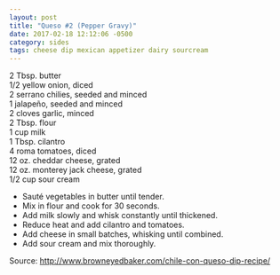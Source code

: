 ```yaml
---
layout: post
title: "Queso #2 (Pepper Gravy)"
date: 2017-02-18 12:12:06 -0500
category: sides
tags: cheese dip mexican appetizer dairy sourcream
---
```

2 Tbsp. butter  
1/2 yellow onion, diced  
2 serrano chilies, seeded and minced  
1 jalapeño, seeded and minced  
2 cloves garlic, minced  
2 Tbsp. flour  
1 cup milk  
1 Tbsp. cilantro  
4 roma tomatoes, diced  
12 oz. cheddar cheese, grated  
12 oz. monterey jack cheese, grated  
1/2 cup sour cream  

  * Sauté vegetables in butter until tender.
  * Mix in flour and cook for 30 seconds.
  * Add milk slowly and whisk constantly until thickened.
  * Reduce heat and add cilantro and tomatoes.
  * Add cheese in small batches, whisking until combined.
  * Add sour cream and mix thoroughly.

  
<p>Source: <a href="http://www.browneyedbaker.com/chile-con-queso-dip-recipe/">http://www.browneyedbaker.com/chile-con-queso-dip-recipe/</a></p>
